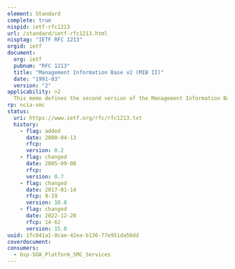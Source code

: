 ```yaml
---
element: Standard
complete: true
nispid: ietf-rfc1213
url: /standard/ietf-rfc1213.html
nisptag: "IETF RFC 1213"
orgid: ietf
document:
  org: ietf
  pubnum: "RFC 1213"
  title: "Management Information Base v2 (MIB II)"
  date: "1991-03"
  version: "2"
applicability: >2
  This memo defines the second version of the Management Information Base (MIB-II) for use with network management protocols in TCP/IP-based internets. In particular, together with its companion memos which describe the structure of management information (RFC 1155 1990) along with the network management protocol (RFC 1157 1990) for TCP/IP-based internets, these documents provide a simple, workable architecture and system for managing TCP/IP-based internets and in particular the Internet community.
rp: ncia-smc
status:
  uri: https://www.ietf.org/rfc/rfc1213.txt
  history: 
    - flag: added
      date: 2000-04-13
      rfcp: 
      version: 0.2
    - flag: changed
      date: 2005-09-08
      rfcp: 
      version: 0.7
    - flag: changed
      date: 2017-01-14
      rfcp: 9-19
      version: 10.0
    - flag: changed
      date: 2022-12-20
      rfcp: 14-62
      version: 15.0
uuid: 1fc041a1-8cae-42ea-b136-77e951da56dd
coverdocument:
consumers:
  - bsp-SOA_Platform_SMC_Services
---
```

